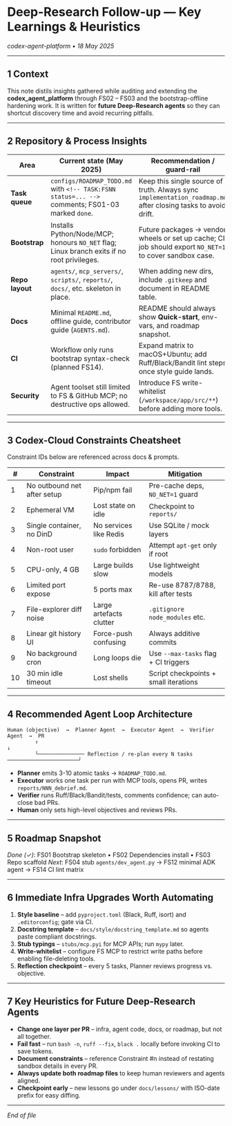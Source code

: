 <!-- docs/lessons/2025-05-18_deep_research_follow-up.md -->

# Deep-Research Follow-up — Key Learnings & Heuristics

*codex-agent-platform • 18 May 2025*

---

## 1 Context

This note distils insights gathered while auditing and extending the **codex\_agent\_platform** through FS02 – FS03 and the bootstrap-offline hardening work.
It is written for **future Deep-Research agents** so they can shortcut discovery time and avoid recurring pitfalls.

---

## 2 Repository & Process Insights

| Area            | Current state (May 2025)                                                                        | Recommendation / guard-rail                                                                                   |
| --------------- | ----------------------------------------------------------------------------------------------- | ------------------------------------------------------------------------------------------------------------- |
| **Task queue**  | `configs/ROADMAP_TODO.md` with `<!-- TASK:FSNN status=... -->` comments; FS01-03 marked `done`. | Keep this single source of truth. Always sync `implementation_roadmap.md` after closing tasks to avoid drift. |
| **Bootstrap**   | Installs Python/Node/MCP; honours `NO_NET` flag; Linux branch exits if no root privileges.      | Future packages → vendor wheels or set up cache; CI job should export `NO_NET=1` to cover sandbox case.       |
| **Repo layout** | `agents/`, `mcp_servers/`, `scripts/`, `reports/`, `docs/`, etc. skeleton in place.             | When adding new dirs, include `.gitkeep` and document in README table.                                        |
| **Docs**        | Minimal `README.md`, offline guide, contributor guide (`AGENTS.md`).                            | README should always show **Quick-start**, env-vars, and roadmap snapshot.                                    |
| **CI**          | Workflow only runs bootstrap syntax-check (planned FS14).                                       | Expand matrix to macOS+Ubuntu; add Ruff/Black/Bandit lint steps once style guide lands.                       |
| **Security**    | Agent toolset still limited to FS & GitHub MCP; no destructive ops allowed.                     | Introduce FS write-whitelist (`/workspace/app/src/**`) before adding more tools.                              |

---

## 3 Codex-Cloud Constraints Cheatsheet

Constraint IDs below are referenced across docs & prompts.

| #  | Constraint                  | Impact                  | Mitigation                            |
| -- | --------------------------- | ----------------------- | ------------------------------------- |
| 1  | No outbound net after setup | Pip/npm fail            | Pre-cache deps, `NO_NET=1` guard      |
| 2  | Ephemeral VM                | Lost state on idle      | Checkpoint to `reports/`              |
| 3  | Single container, no DinD   | No services like Redis  | Use SQLite / mock layers              |
| 4  | Non-root user               | `sudo` forbidden        | Attempt `apt-get` only if root        |
| 5  | CPU-only, 4 GB              | Large builds slow       | Use lightweight models                |
| 6  | Limited port expose         | 5 ports max             | Re-use 8787/8788, kill after tests    |
| 7  | File-explorer diff noise    | Large artefacts clutter | `.gitignore` `node_modules` etc.      |
| 8  | Linear git history UI       | Force-push confusing    | Always additive commits               |
| 9  | No background cron          | Long loops die          | Use `--max-tasks` flag + CI triggers  |
| 10 | 30 min idle timeout         | Lost shells             | Script checkpoints + small iterations |

---

## 4 Recommended Agent Loop Architecture

```
Human (objective)  →  Planner Agent  →  Executor Agent  →  Verifier Agent  →  PR
         ↑                                                                         ↓
         └─────────────── Reflection / re-plan every N tasks ───────────────────────┘
```

* **Planner** emits 3-10 atomic tasks → `ROADMAP_TODO.md`.
* **Executor** works one task per run with MCP tools, opens PR, writes `reports/NNN_debrief.md`.
* **Verifier** runs Ruff/Black/Bandit/tests, comments confidence; can auto-close bad PRs.
* **Human** only sets high-level objectives and reviews PRs.

---

## 5 Roadmap Snapshot

*Done (✓)*: FS01 Bootstrap skeleton • FS02 Dependencies install • FS03 Repo scaffold
*Next*: FS04 stub `agents/dev_agent.py` → FS12 minimal ADK agent → FS14 CI lint matrix

---

## 6 Immediate Infra Upgrades Worth Automating

1. **Style baseline** – add `pyproject.toml` (Black, Ruff, isort) and `.editorconfig`; gate via CI.
2. **Docstring template** – `docs/style/docstring_template.md` so agents paste compliant docstrings.
3. **Stub typings** – `stubs/mcp.pyi` for MCP APIs; run `mypy` later.
4. **Write-whitelist** – configure FS MCP to restrict write paths before enabling file-deleting tools.
5. **Reflection checkpoint** – every 5 tasks, Planner reviews progress vs. objective.

---

## 7 Key Heuristics for Future Deep-Research Agents

* **Change one layer per PR** – infra, agent code, docs, or roadmap, but not all together.
* **Fail fast** – run `bash -n`, `ruff --fix`, `black .` locally before invoking CI to save tokens.
* **Document constraints** – reference Constraint #n instead of restating sandbox details in every PR.
* **Always update both roadmap files** to keep human reviewers and agents aligned.
* **Checkpoint early** – new lessons go under `docs/lessons/` with ISO-date prefix for easy diffing.

---

*End of file*
